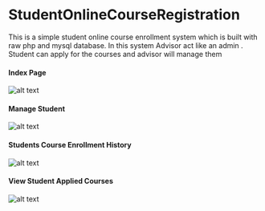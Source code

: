 # StudentOnlineCourseRegistration
This is a simple student online course enrollment system which is built with raw php and mysql database.  In this system Advisor act like an admin . Student can apply for the courses and advisor will manage them 

<h4> Index Page </h4>

![alt text](https://user-images.githubusercontent.com/73092728/110899690-c234ba80-832b-11eb-9431-68a51f81440b.png)


<h4> Manage Student </h4>

![alt text](https://user-images.githubusercontent.com/73092728/110900292-bdbcd180-832c-11eb-8ac5-252fb851ac8a.png)
<h4> Students Course Enrollment History </h4>

![alt text](https://user-images.githubusercontent.com/73092728/110900479-02e10380-832d-11eb-8741-335ca6867734.png)
<br>

<h4> View Student Applied Courses </h4>

![alt text](https://user-images.githubusercontent.com/73092728/110900693-5ce1c900-832d-11eb-8ed3-237b9d475d10.png)

